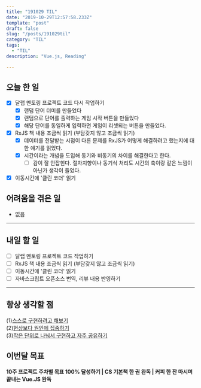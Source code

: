 ```yaml
---
title: "191029 TIL"
date: "2019-10-29T12:57:58.233Z"
template: "post"
draft: false
slug: "/posts/191029til"
category: "TIL"
tags:
  - "TIL"
description: "Vue.js, Reading"

---
```


## 오늘 한 일

- [x] 달랩 멘토링 프로젝트 코드 다시 작업하기
  - [x] 랜덤 단어 더미를 만들었다
  - [x] 랜덤으로 단어를 출력하는 게임 시작 버튼을 만들었다
  - [x] 해당 단어를 동일하게 입력하면 게임이 리셋되는 버튼을 만들었다.
- [x] RxJS 책 내용 조금씩 읽기 (부담갖지 않고 조금씩 읽기)
  - [x] 데이터를 전달받는 시점이 다른 문제를 RxJS가 어떻게 해결하려고 했는지에 대한 얘기를 읽었다.
  - [x] 시간이라는 개념을 도입해 동기와 비동기의 차이를 해결한다고 한다.
    - [ ] 감이 잘 안잡힌다. 절차지향이나 동기식 처리도 시간의 축이랑 같은 느낌이 아닌가 생각이 들었다.
- [x] 이동시간에 '클린 코더' 읽기

## 어려움을 겪은 일

- 없음

---

## 내일 할 일

- [ ] 달랩 멘토링 프로젝트 코드 작업하기
- [ ] RxJS 책 내용 조금씩 읽기 (부담갖지 않고 조금씩 읽기)
- [ ] 이동시간에 '클린 코더' 읽기
- [ ] 자바스크립트 오픈소스 번역, 리뷰 내용 반영하기

------



## 항상 생각할 점

(1)<u>스스로 구현하려고 해보기</u> <br>(2)<u>현상보다 원인에 집중하기</u> <br>(3)<u>작은 단위로 나눠서 구현하고 자주 공유하기</u>



## 이번달 목표

**10주 프로젝트 주차별 목표 100% 달성하기 | CS 기본책 한 권 완독 | 커피 한 잔 마시며 끝내는 Vue.JS 완독**


